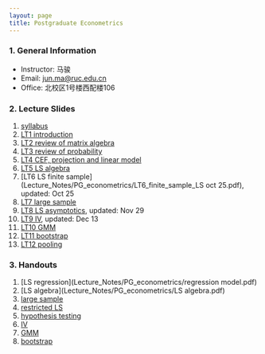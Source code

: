 ```yaml
---
layout: page
title: Postgraduate Econometrics
---
```


### 1. General Information
* Instructor: ⻢骏
* Email: jun.ma@ruc.edu.cn
* Office: 北校区1号楼⻄配楼106

### 2. Lecture Slides
1. [syllabus](Lecture_Notes/PG_econometrics/g_syllabus.pdf)
2. [LT1 introduction](Lecture_Notes/PG_econometrics/LT_1_Introduction.pdf)
3. [LT2 review of matrix algebra](Lecture_Notes/PG_econometrics/LT2_Matrix_Algebra.pdf)
4. [LT3 review of probability](Lecture_Notes/PG_econometrics/LT3_probability.pdf)
5. [LT4 CEF, projection and linear model](Lecture_Notes/PG_econometrics/LT4_CEF_2.pdf)
6. [LT5 LS algebra](Lecture_Notes/PG_econometrics/LT5_Algebra_of_LS.pdf)
7. [LT6 LS finite sample](Lecture_Notes/PG_econometrics/LT6_finite_sample_LS oct 25.pdf), updated: Oct 25
8. [LT7 large sample](Lecture_Notes/PG_econometrics/LT7_large_sample.pdf)
9. [LT8 LS asymptotics](Lecture_Notes/PG_econometrics/LT8_Asymptotic_LS_nov29.pdf), updated: Nov 29
10. [LT9 IV](Lecture_Notes/PG_econometrics/LT9_IV_dec13.pdf), updated: Dec 13
11. [LT10 GMM](Lecture_Notes/PG_econometrics/LT10_GMM.pdf)
12. [LT11 bootstrap](Lecture_Notes/PG_econometrics/LT11_bootstrap.pdf)
13. [LT12 pooling](Lecture_Notes/PG_econometrics/LT12_pooling.pdf)

### 3. Handouts
1. [LS regression](Lecture_Notes/PG_econometrics/regression model.pdf)
2. [LS algebra](Lecture_Notes/PG_econometrics/LS algebra.pdf)
3. [large sample](Lecture_Notes/PG_econometrics/Large_Sample.pdf)
4. [restricted LS](Lecture_Notes/PG_econometrics/Restricted_LS.pdf)
5. [hypothesis testing](Lecture_Notes/PG_econometrics/Hypothesis_Testing.pdf)
6. [IV](Lecture_Notes/PG_econometrics/IV.pdf)
7. [GMM](Lecture_Notes/PG_econometrics/GMM.pdf)
8. [bootstrap](Lecture_Notes/PG_econometrics/bootstrap.pdf)
